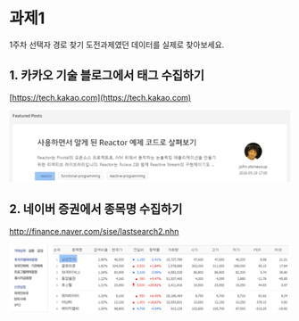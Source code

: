 # 과제1

1주차 선택자 경로 찾기 도전과제였던 데이터를 실제로 찾아보세요.

## 1. 카카오 기술 블로그에서 태그 수집하기

[https://tech.kakao.com​](https://tech.kakao.com​)

![](../../.gitbook/assets/image%20%28175%29.png)

## 2. 네이버 증권에서 종목명 수집하기

[http://finance.naver.com/sise/lastsearch2.nhn ](http://finance.naver.com/sise/lastsearch2.nhn%20)

![](../../.gitbook/assets/image%20%28387%29.png)

